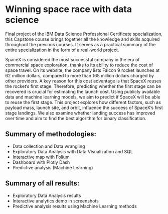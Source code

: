 # Winning space race with data science
Final project of the IBM Data Science Professional Certificate specialization, this Capstone course brings together all the knowledge and skills acquired throughout the previous courses. It serves as a practical summary of the entire specialization in the form of a real-world project.

SpaceX is considered the most successful company in the era of commercial space exploration, thanks to its ability to reduce the cost of space travel. On its website, the company lists Falcon 9 rocket launches at 62 million dollars, compared to more than 165 million dollars charged by other providers. A key reason for this cost advantage is that SpaceX reuses the rocket’s first stage. Therefore, predicting whether the first stage can be recovered is crucial for estimating the launch cost. Using publicly available data and machine learning models, we aim to predict if SpaceX will be able to reuse the first stage.
This project explores how different factors, such as payload mass, launch site, and orbit, influence the success of SpaceX’s first stage landings. We also examine whether landing success has improved over time and aim to find the best algorithm for binary classification.


## Summary of methodologies:
- Data collection and Data wrangling
- Exploratory Data Analysis with Data Visualization and SQL
- Interactive map with Folium
- Dashboard with Plotly Dash
- Predictive analysis (Machine Learning)

## Summary of all results:
- Exploratory Data Analysis results
- Interactive analytics demo in screenshots
- Predictive analysis results using Machine Learning methods
